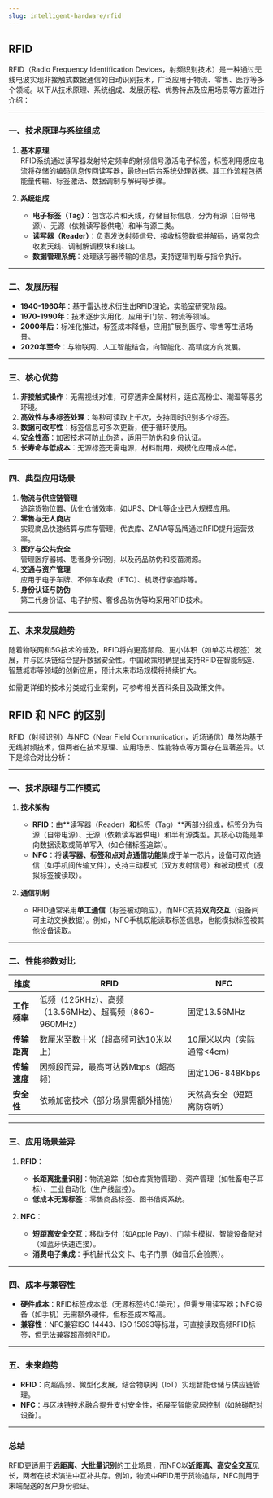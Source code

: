 ```yaml
---
slug: intelligent-hardware/rfid
---
```


## RFID

RFID（Radio Frequency Identification Devices，射频识别技术）是一种通过无线电波实现非接触式数据通信的自动识别技术，广泛应用于物流、零售、医疗等多个领域。以下从技术原理、系统组成、发展历程、优势特点及应用场景等方面进行介绍：

---

### 一、技术原理与系统组成
1. **基本原理**  
   RFID系统通过读写器发射特定频率的射频信号激活电子标签，标签利用感应电流将存储的编码信息传回读写器，最终由后台系统处理数据。其工作流程包括能量传输、标签激活、数据调制与解码等步骤。

2. **系统组成**  
   - **电子标签（Tag）**：包含芯片和天线，存储目标信息，分为有源（自带电源）、无源（依赖读写器供电）和半有源三类。  
   - **读写器（Reader）**：负责发送射频信号、接收标签数据并解码，通常包含收发天线、调制解调模块和接口。  
   - **数据管理系统**：处理读写器传输的信息，支持逻辑判断与指令执行。

---

### 二、发展历程
- **1940-1960年**：基于雷达技术衍生出RFID理论，实验室研究阶段。  
- **1970-1990年**：技术逐步实用化，应用于门禁、物流等领域。  
- **2000年后**：标准化推进，标签成本降低，应用扩展到医疗、零售等生活场景。  
- **2020年至今**：与物联网、人工智能结合，向智能化、高精度方向发展。

---

### 三、核心优势
1. **非接触式操作**：无需视线对准，可穿透非金属材料，适应高粉尘、潮湿等恶劣环境。  
2. **高效性与多标签处理**：每秒可读取上千次，支持同时识别多个标签。  
3. **数据可改写性**：标签信息可多次更新，便于循环使用。  
4. **安全性高**：加密技术可防止伪造，适用于防伪和身份认证。  
5. **长寿命与低成本**：无源标签无需电源，材料耐用，规模化应用成本低。

---

### 四、典型应用场景
1. **物流与供应链管理**  
   追踪货物位置、优化仓储效率，如UPS、DHL等企业已大规模应用。  
2. **零售与无人商店**  
   实现商品快速结算与库存管理，优衣库、ZARA等品牌通过RFID提升运营效率。  
3. **医疗与公共安全**  
   管理医疗器械、患者身份识别，以及药品防伪和疫苗溯源。  
4. **交通与资产管理**  
   应用于电子车牌、不停车收费（ETC）、机场行李追踪等。  
5. **身份认证与防伪**  
   第二代身份证、电子护照、奢侈品防伪等均采用RFID技术。

---

### 五、未来发展趋势
随着物联网和5G技术的普及，RFID将向更高频段、更小体积（如单芯片标签）发展，并与区块链结合提升数据安全性。中国政策明确提出支持RFID在智能制造、智慧城市等领域的创新应用，预计未来市场规模将持续扩大。

如需更详细的技术分类或行业案例，可参考相关百科条目及政策文件。

## RFID 和 NFC 的区别


RFID（射频识别）与NFC（Near Field Communication，近场通信）虽然均基于无线射频技术，但两者在技术原理、应用场景、性能特点等方面存在显著差异。以下是综合对比分析：

---

### 一、技术原理与工作模式
1. **技术架构**  
   - **RFID**：由**读写器（Reader）**和**标签（Tag）**两部分组成，标签分为有源（自带电源）、无源（依赖读写器供电）和半有源类型。其核心功能是单向数据读取或简单写入（如仓储标签追踪）。  
   - **NFC**：将**读写器、标签和点对点通信功能**集成于单一芯片，设备可双向通信（如手机间传输文件），支持主动模式（双方发射信号）和被动模式（模拟标签被读取）。  

2. **通信机制**  
   - RFID通常采用**单工通信**（标签被动响应），而NFC支持**双向交互**（设备间可主动交换数据）。例如，NFC手机既能读取标签信息，也能模拟标签被其他设备读取。

---

### 二、性能参数对比
| **维度**     | **RFID**                                               | **NFC**                    |
| ------------ | ------------------------------------------------------ | -------------------------- |
| **工作频率** | 低频（125KHz）、高频（13.56MHz）、超高频（860-960MHz） | 固定13.56MHz               |
| **传输距离** | 数厘米至数十米（超高频可达10米以上）                   | 10厘米以内（实际通常<4cm） |
| **传输速度** | 因频段而异，最高可达数Mbps（超高频）                   | 固定106-848Kbps            |
| **安全性**   | 依赖加密技术（部分场景需额外措施）                     | 天然高安全（短距离防窃听） |

---

### 三、应用场景差异
1. **RFID**：  
   - **长距离批量识别**：物流追踪（如仓库货物管理）、资产管理（如牲畜电子耳标）、工业自动化（生产线监控）。  
   - **低成本无源标签**：零售商品标签、图书借阅系统。  

2. **NFC**：  
   - **短距离安全交互**：移动支付（如Apple Pay）、门禁卡模拟、智能设备配对（如蓝牙快速连接）。  
   - **消费电子集成**：手机替代公交卡、电子门票（如音乐会验票）。  

---

### 四、成本与兼容性
- **硬件成本**：RFID标签成本低（无源标签约0.1美元），但需专用读写器；NFC设备（如手机）无需额外硬件，但标签成本略高。  
- **兼容性**：NFC兼容ISO 14443、ISO 15693等标准，可直接读取高频RFID标签，但无法兼容超高频RFID。  

---

### 五、未来趋势
- **RFID**：向超高频、微型化发展，结合物联网（IoT）实现智能仓储与供应链管理。  
- **NFC**：与区块链技术融合提升支付安全性，拓展至智能家居控制（如触碰配对设备）。  

---

### 总结  
RFID更适用于**远距离、大批量识别**的工业场景，而NFC以**近距离、高安全交互**见长，两者在技术演进中互补共存。例如，物流中RFID用于货物追踪，NFC则用于末端配送的客户身份验证。
